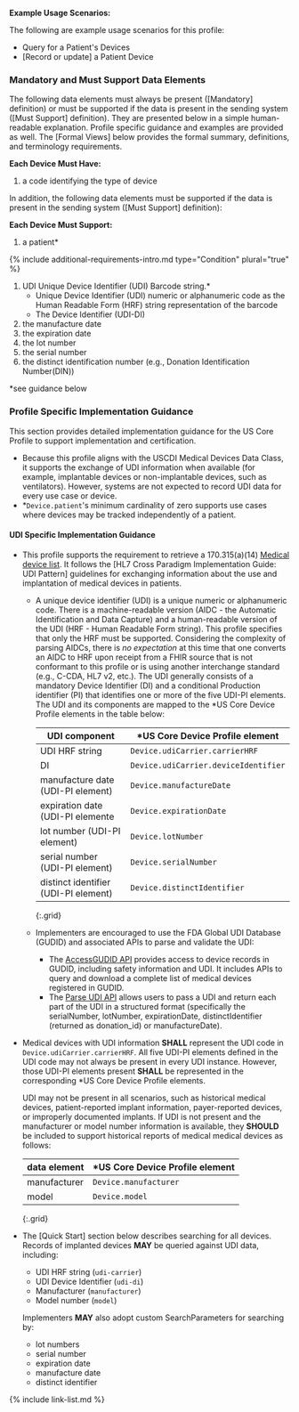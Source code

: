 
**Example Usage Scenarios:**

The following are example usage scenarios for this profile:

-   Query for a Patient's <span class="bg-success" markdown="1">Devices</span><!-- new-content -->
-  [Record or update]  a Patient <span class="bg-success" markdown="1">Device</span><!-- new-content -->

### Mandatory and Must Support Data Elements

The following data elements must always be present ([Mandatory] definition) or must be supported if the data is present in the sending system ([Must Support] definition). They are presented below in a simple human-readable explanation. Profile specific guidance and examples are provided as well. The [Formal Views] below provides the formal summary, definitions, and terminology requirements.

**Each Device Must Have:**

1. a code identifying the type of device

In addition, the following data elements must be supported if the data is present in the sending system ([Must Support] definition):

**Each Device Must Support:**

1. <span class="bg-success" markdown="1">a patient*</span><!-- new-content -->

<div class="bg-success" markdown="1">

{% include additional-requirements-intro.md type="Condition" plural="true" %}

1. UDI Unique Device Identifier (UDI) Barcode string.*
   - Unique Device Identifier (UDI) numeric or alphanumeric code as the Human Readable Form (HRF) string representation of the barcode
   - The Device Identifier (UDI-DI)
2. the manufacture date
3. the expiration date
4. the lot number
5. the serial number
6. the distinct identification number (e.g., Donation
Identification Number(DIN))
</div><!-- new-content -->

*see guidance below

### Profile Specific Implementation Guidance

This section provides detailed implementation guidance for the US Core Profile to support implementation and certification.
<div class="bg-success" markdown="1">

- Because this profile aligns with the USCDI Medical Devices Data Class, it supports the exchange of UDI information when available (for example, implantable devices or non-implantable devices, such as ventilators). However, systems are not expected to record UDI data for every use case or device.
- \*`Device.patient`'s minimum cardinality of zero supports use cases where devices may be tracked independently of a patient.

#### UDI  Specific Implementation Guidance
</div><!-- new-content -->

- This profile supports the requirement to retrieve a 170.315(a)(14) [Medical device list](https://www.healthit.gov/test-method/medical-device-list). It follows the [HL7 Cross Paradigm Implementation Guide: UDI Pattern] guidelines for exchanging information about the use and implantation of medical devices in patients.
  - A unique device identifier (UDI) is a unique numeric or alphanumeric code. There is a machine-readable version (AIDC - the Automatic Identification and Data Capture) and a human-readable version of the UDI (HRF - Human Readable Form string). This profile specifies that only the HRF must be supported. Considering the complexity of parsing AIDCs, there is *no expectation* at this time that one converts an AIDC to HRF upon receipt from a FHIR source that is not conformant to this profile or is using another interchange standard (e.g., C-CDA, HL7 v2, etc.). The UDI generally consists of a mandatory Device Identifier (DI) and a conditional Production identifier (PI) that identifies one or more of the five UDI-PI elements. The UDI and its components are mapped to the *US Core Device Profile elements in the table below:

    |UDI component|*US Core Device Profile element|
    |---|---|
    |UDI HRF string|`Device.udiCarrier.carrierHRF`|
    |DI|`Device.udiCarrier.deviceIdentifier`|
    |manufacture date (UDI-PI element)|`Device.manufactureDate`|
    |expiration date (UDI-PI elemente|`Device.expirationDate`|
    |lot number (UDI-PI element)|`Device.lotNumber`|
    |serial number (UDI-PI element)|`Device.serialNumber`|
    |distinct identifier (UDI-PI element)|`Device.distinctIdentifier`|
    {:.grid}

  -  Implementers are encouraged to use the FDA Global UDI Database (GUDID) and associated APIs to parse and validate the UDI:
      - The [AccessGUDID API](https://www.fda.gov/medical-devices/global-unique-device-identification-database-gudid/accessgudid-public) provides access to device records in GUDID, including safety information and UDI. It includes APIs to query and download a complete list of medical devices registered in GUDID.
      - The [Parse UDI API](https://accessgudid.nlm.nih.gov/resources/developers/parse_udi_api) allows users to pass a UDI and return each part of the UDI in a structured format (specifically the serialNumber, lotNumber, expirationDate, distinctIdentifier (returned as donation_id) or manufactureDate).

- <span class="bg-success" markdown="1">Medical devices</span><!-- new-content --> with UDI information **SHALL** represent the UDI code in `Device.udiCarrier.carrierHRF`. All five UDI-PI elements defined in the UDI code may not always be present in every UDI instance. However, those UDI-PI elements present **SHALL** be represented in the corresponding *US Core Device Profile elements.

   UDI may not be present in all scenarios, such as historical <span class="bg-success" markdown="1">medical devices</span><!-- new-content -->, patient-reported implant information, payer-reported devices, or improperly documented implants. If UDI is not present and the manufacturer or model number information is available, they **SHOULD** be included to support historical reports of medical <span class="bg-success" markdown="1">medical devices</span><!-- new-content --> as follows:

   |data element|*US Core Device Profile element|
   |---|---|
   |manufacturer|`Device.manufacturer`|
   |model|`Device.model`|
   {:.grid}

- The [Quick Start] section below describes searching for all devices. Records of implanted devices **MAY** be queried against UDI data, including:

    - UDI HRF string (`udi-carrier`)
    - UDI Device Identifier (`udi-di`)
    - Manufacturer (`manufacturer`)
    - Model number (`model`)

  Implementers **MAY** also adopt custom SearchParameters for searching by:

    - lot numbers
    - serial number
    - expiration date
    - manufacture date
    - distinct identifier

{% include link-list.md %}
